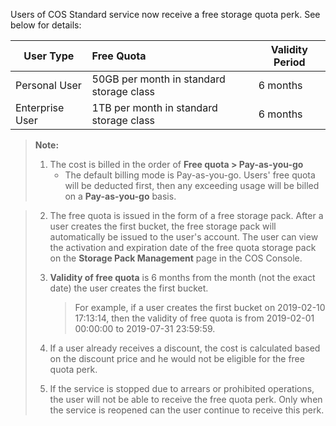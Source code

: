 Users of COS Standard service now receive a free storage quota perk. See below for details: 

| User Type | Free Quota          | Validity Period |
| -------- | :---------------- | ------ |
| Personal User | 50GB per month in standard storage class | 6 months  |
| Enterprise User | 1TB per month in standard storage class  | 6 months  |

> **Note:**
>
> 1. The cost is billed in the order of **Free quota > Pay-as-you-go**
>    - The default billing mode is Pay-as-you-go. Users' free quota will be deducted first, then any exceeding usage will be billed on a **Pay-as-you-go** basis.

>
> 2. The free quota is issued in the form of a free storage pack. After a user creates the first bucket, the free storage pack will automatically be issued to the user's account. The user can view the activation and expiration date of the free quota storage pack on the **Storage Pack Management** page in the COS Console.
>
> 3. **Validity of free quota** is 6 months from the month (not the exact date) the user creates the first bucket.
>
>    > For example, if a user creates the first bucket on 2019-02-10 17:13:14, then the validity of free quota is from 2019-02-01 00:00:00 to 2019-07-31 23:59:59.
>
> 4. If a user already receives a discount, the cost is calculated based on the discount price and he would not be eligible for the free quota perk.
>
> 5. If the service is stopped due to arrears or prohibited operations, the user will not be able to receive the free quota perk. Only when the service is reopened can the user continue to receive this perk.
